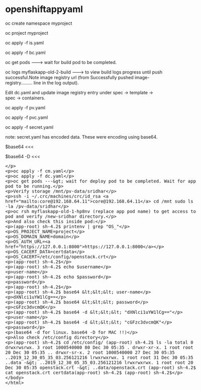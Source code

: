 # openshiftappyaml

oc create namespace myproject

oc project myproject

oc apply -f is.yaml

oc apply -f bc.yaml

oc get pods ---> wait for build pod to be completed.

oc logs myflaskapp-old-2-build   ---> to view build logs progress until push successful.Note image registry url (from Successfully pushed image-registry......... line in the log output).

Edit dc.yaml and update image registry entry under spec -> template -> spec -> containers.

oc apply -f pv.yaml

oc apply -f pvc.yaml

oc apply -f secret.yaml

note: secret.yaml has encoded data. These were encoding using base64. 

$base64 <<< <data in plaintext>
<encoded data is returned>
  
$base64 -D <<< <data in encoded format>
<plaintext data is returned>

oc apply -f cm.yaml

oc apply -f dc.yaml

oc get pods ---> wait for deploy pod to be completed. Wait for app pod to be running.

Verify storage /mnt/pv-data/sridhar

ssh -i ~/.crc/machines/crc/id_rsa core@192.168.64.11
cd /mnt
sudo ls -la /pv-data/sridhar

oc rsh myflaskapp-old-1-hp8nv (replace app pod name) to get access to pod and verify /new-sridhar directory.

And also check this inside pod:

(app-root) sh-4.2$ printenv | grep "OS_"

OS_PROJECT_NAME=project

OS_DOMAIN_NAME=domain

OS_AUTH_URL=https://127.0.0.1:8000

OS_CACERT_DATA=certdata

OS_CACERT=/etc/config/openstack.crt

(app-root) sh-4.2$ 

(app-root) sh-4.2$ echo $username

user-name

(app-root) sh-4.2$ echo $password

password

(app-root) sh-4.2$ 

(app-root) sh-4.2$ base64 <<< user-name

dXNlci1uYW1lCg==

(app-root) sh-4.2$ base64 <<< password

cGFzc3dvcmQK

(app-root) sh-4.2$ base64 -d <<< "dXNlci1uYW1lCg=="

user-name

(app-root) sh-4.2$ base64 -d <<< "cGFzc3dvcmQK"

password

(base64 -d for linux. base64 -D for MAC !!)

Also check /etc/config directory

(app-root) sh-4.2$ cd /etc/config/
(app-root) sh-4.2$ ls -la
total 0
drwxrwsrwx. 3 root 1000540000 80 Dec 30 05:35 .
drwxr-xr-x. 1 root root       20 Dec 30 05:35 ..
drwxr-sr-x. 2 root 1000540000 27 Dec 30 05:35 ..2019_12_30_05_35_03.256121216
lrwxrwxrwx. 1 root root       31 Dec 30 05:35 ..data -> ..2019_12_30_05_35_03.256121216
lrwxrwxrwx. 1 root root       20 Dec 30 05:35 openstack.crt -> ..data/openstack.crt
(app-root) sh-4.2$ cat openstack.crt
certdata(app-root) sh-4.2$
(app-root) sh-4.2$


